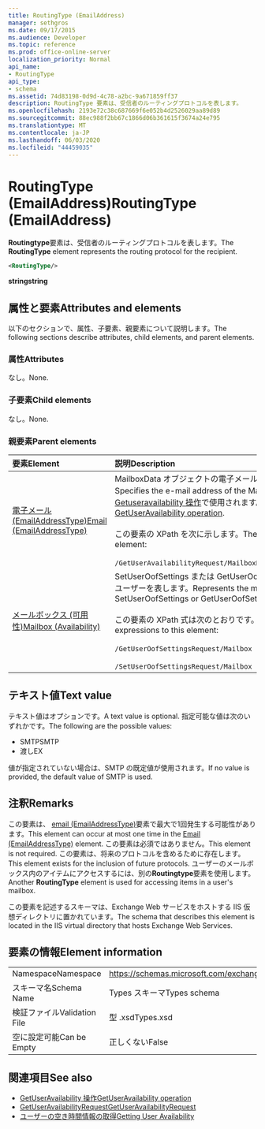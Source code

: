 ```yaml
---
title: RoutingType (EmailAddress)
manager: sethgros
ms.date: 09/17/2015
ms.audience: Developer
ms.topic: reference
ms.prod: office-online-server
localization_priority: Normal
api_name:
- RoutingType
api_type:
- schema
ms.assetid: 74d83198-0d9d-4c78-a2bc-9a671859ff37
description: RoutingType 要素は、受信者のルーティングプロトコルを表します。
ms.openlocfilehash: 2193e72c38c687669f6e052b4d2526029aa89d89
ms.sourcegitcommit: 88ec988f2bb67c1866d06b361615f3674a24e795
ms.translationtype: MT
ms.contentlocale: ja-JP
ms.lasthandoff: 06/03/2020
ms.locfileid: "44459035"
---
```

# <a name="routingtype-emailaddress"></a><span data-ttu-id="74301-103">RoutingType (EmailAddress)</span><span class="sxs-lookup"><span data-stu-id="74301-103">RoutingType (EmailAddress)</span></span>

<span data-ttu-id="74301-104">**Routingtype**要素は、受信者のルーティングプロトコルを表します。</span><span class="sxs-lookup"><span data-stu-id="74301-104">The **RoutingType** element represents the routing protocol for the recipient.</span></span> 
  
```XML
<RoutingType/>
```

 <span data-ttu-id="74301-105">**string**</span><span class="sxs-lookup"><span data-stu-id="74301-105">**string**</span></span>
## <a name="attributes-and-elements"></a><span data-ttu-id="74301-106">属性と要素</span><span class="sxs-lookup"><span data-stu-id="74301-106">Attributes and elements</span></span>

<span data-ttu-id="74301-107">以下のセクションで、属性、子要素、親要素について説明します。</span><span class="sxs-lookup"><span data-stu-id="74301-107">The following sections describe attributes, child elements, and parent elements.</span></span>
  
### <a name="attributes"></a><span data-ttu-id="74301-108">属性</span><span class="sxs-lookup"><span data-stu-id="74301-108">Attributes</span></span>

<span data-ttu-id="74301-109">なし。</span><span class="sxs-lookup"><span data-stu-id="74301-109">None.</span></span>
  
### <a name="child-elements"></a><span data-ttu-id="74301-110">子要素</span><span class="sxs-lookup"><span data-stu-id="74301-110">Child elements</span></span>

<span data-ttu-id="74301-111">なし。</span><span class="sxs-lookup"><span data-stu-id="74301-111">None.</span></span>
  
### <a name="parent-elements"></a><span data-ttu-id="74301-112">親要素</span><span class="sxs-lookup"><span data-stu-id="74301-112">Parent elements</span></span>

|<span data-ttu-id="74301-113">**要素**</span><span class="sxs-lookup"><span data-stu-id="74301-113">**Element**</span></span>|<span data-ttu-id="74301-114">**説明**</span><span class="sxs-lookup"><span data-stu-id="74301-114">**Description**</span></span>|
|:-----|:-----|
|[<span data-ttu-id="74301-115">電子メール (EmailAddressType)</span><span class="sxs-lookup"><span data-stu-id="74301-115">Email (EmailAddressType)</span></span>](email-emailaddresstype.md) <br/> |<span data-ttu-id="74301-116">MailboxData オブジェクトの電子メールアドレスを指定します。</span><span class="sxs-lookup"><span data-stu-id="74301-116">Specifies the e-mail address of the MailboxData object.</span></span> <span data-ttu-id="74301-117">この要素は、 [Getuseravailability 操作](getuseravailability-operation.md)で使用されます。</span><span class="sxs-lookup"><span data-stu-id="74301-117">This element is used in the [GetUserAvailability operation](getuseravailability-operation.md).</span></span>  <br/><br/> <span data-ttu-id="74301-118">この要素の XPath を次に示します。</span><span class="sxs-lookup"><span data-stu-id="74301-118">The following is the XPath to this element:</span></span>  <br/><br/>  `/GetUserAvailabilityRequest/MailboxDataArray/MailboxData[i]/Email` <br/> |
|[<span data-ttu-id="74301-119">メールボックス (可用性)</span><span class="sxs-lookup"><span data-stu-id="74301-119">Mailbox (Availability)</span></span>](mailbox-availability.md) <br/> | <span data-ttu-id="74301-120">SetUserOofSettings または GetUserOofSettings 要求のメールボックスユーザーを表します。</span><span class="sxs-lookup"><span data-stu-id="74301-120">Represents the mailbox user for a SetUserOofSettings or GetUserOofSettings request.</span></span>  <br/><br/>  <span data-ttu-id="74301-121">この要素の XPath 式は次のとおりです。</span><span class="sxs-lookup"><span data-stu-id="74301-121">The following are the XPath expressions to this element:</span></span> <br/> <br/>  `/GetUserOofSettingsRequest/Mailbox` <br/><br/>  `/SetUserOofSettingsRequest/Mailbox` <br/> |
   
## <a name="text-value"></a><span data-ttu-id="74301-122">テキスト値</span><span class="sxs-lookup"><span data-stu-id="74301-122">Text value</span></span>

<span data-ttu-id="74301-123">テキスト値はオプションです。</span><span class="sxs-lookup"><span data-stu-id="74301-123">A text value is optional.</span></span> <span data-ttu-id="74301-124">指定可能な値は次のいずれかです。</span><span class="sxs-lookup"><span data-stu-id="74301-124">The following are the possible values:</span></span>

* <span data-ttu-id="74301-125">SMTP</span><span class="sxs-lookup"><span data-stu-id="74301-125">SMTP</span></span>
* <span data-ttu-id="74301-126">渡し</span><span class="sxs-lookup"><span data-stu-id="74301-126">EX</span></span>

<span data-ttu-id="74301-127">値が指定されていない場合は、SMTP の既定値が使用されます。</span><span class="sxs-lookup"><span data-stu-id="74301-127">If no value is provided, the default value of SMTP is used.</span></span>
  
## <a name="remarks"></a><span data-ttu-id="74301-128">注釈</span><span class="sxs-lookup"><span data-stu-id="74301-128">Remarks</span></span>

<span data-ttu-id="74301-129">この要素は、 [email (EmailAddressType)](email-emailaddresstype.md)要素で最大で1回発生する可能性があります。</span><span class="sxs-lookup"><span data-stu-id="74301-129">This element can occur at most one time in the [Email (EmailAddressType)](email-emailaddresstype.md) element.</span></span> <span data-ttu-id="74301-130">この要素は必須ではありません。</span><span class="sxs-lookup"><span data-stu-id="74301-130">This element is not required.</span></span> <span data-ttu-id="74301-131">この要素は、将来のプロトコルを含めるために存在します。</span><span class="sxs-lookup"><span data-stu-id="74301-131">This element exists for the inclusion of future protocols.</span></span> <span data-ttu-id="74301-132">ユーザーのメールボックス内のアイテムにアクセスするには、別の**Routingtype**要素を使用します。</span><span class="sxs-lookup"><span data-stu-id="74301-132">Another **RoutingType** element is used for accessing items in a user's mailbox.</span></span> 
  
<span data-ttu-id="74301-133">この要素を記述するスキーマは、Exchange Web サービスをホストする IIS 仮想ディレクトリに置かれています。</span><span class="sxs-lookup"><span data-stu-id="74301-133">The schema that describes this element is located in the IIS virtual directory that hosts Exchange Web Services.</span></span>
  
## <a name="element-information"></a><span data-ttu-id="74301-134">要素の情報</span><span class="sxs-lookup"><span data-stu-id="74301-134">Element information</span></span>

|||
|:-----|:-----|
|<span data-ttu-id="74301-135">Namespace</span><span class="sxs-lookup"><span data-stu-id="74301-135">Namespace</span></span>  <br/> |https://schemas.microsoft.com/exchange/services/2006/types  <br/> |
|<span data-ttu-id="74301-136">スキーマ名</span><span class="sxs-lookup"><span data-stu-id="74301-136">Schema Name</span></span>  <br/> |<span data-ttu-id="74301-137">Types スキーマ</span><span class="sxs-lookup"><span data-stu-id="74301-137">Types schema</span></span>  <br/> |
|<span data-ttu-id="74301-138">検証ファイル</span><span class="sxs-lookup"><span data-stu-id="74301-138">Validation File</span></span>  <br/> |<span data-ttu-id="74301-139">型 .xsd</span><span class="sxs-lookup"><span data-stu-id="74301-139">Types.xsd</span></span>  <br/> |
|<span data-ttu-id="74301-140">空に設定可能</span><span class="sxs-lookup"><span data-stu-id="74301-140">Can be Empty</span></span>  <br/> |<span data-ttu-id="74301-141">正しくない</span><span class="sxs-lookup"><span data-stu-id="74301-141">False</span></span>  <br/> |
   
## <a name="see-also"></a><span data-ttu-id="74301-142">関連項目</span><span class="sxs-lookup"><span data-stu-id="74301-142">See also</span></span>

- [<span data-ttu-id="74301-143">GetUserAvailability 操作</span><span class="sxs-lookup"><span data-stu-id="74301-143">GetUserAvailability operation</span></span>](getuseravailability-operation.md)
- [<span data-ttu-id="74301-144">GetUserAvailabilityRequest</span><span class="sxs-lookup"><span data-stu-id="74301-144">GetUserAvailabilityRequest</span></span>](getuseravailabilityrequest.md)
- [<span data-ttu-id="74301-145">ユーザーの空き時間情報の取得</span><span class="sxs-lookup"><span data-stu-id="74301-145">Getting User Availability</span></span>](https://msdn.microsoft.com/library/d4133fcb-9b0f-4e6b-aadf-a389da83516a%28Office.15%29.aspx)

